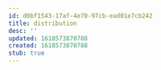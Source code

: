 ```yaml
---
id: d0bf1543-17af-4e70-97cb-ead01e7cb242
title: distribution
desc: ''
updated: 1618573870788
created: 1618573870788
stub: true
---
```


